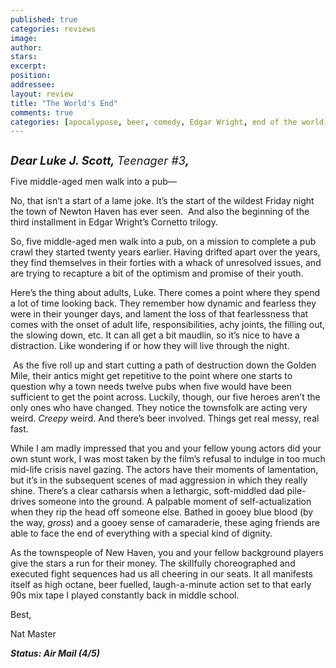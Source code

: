 ```yaml
---
published: true
categories: reviews
image:
author: 
stars: 
excerpt: 
position: 
addressee: 
layout: review
title: "The World's End"
comments: true
categories: [apocalypose, beer, comedy, Edgar Wright, end of the world, Essays, Newton Haven, sci-fi, Simon Pegg, The World's End]
---
```

<div><p><span class="full-image-block ssNonEditable"><span><a href="/letters/2013/8/15/the-worlds-end.html"><img src="http://static.squarespace.com/static/5005f6bcc4aa41161b33e89e/5329cf1fe4b07c068ebf74de/5329cf1fe4b07c068ebf7891/1376594080008/The%20World's%20End.jpg" alt="" /></a></span></span></p>
<p><span style="font-size:130%;"><strong><em>Dear Luke J. Scott, </em></strong><em>Teenager #3<strong>,</strong></em></span></p>
<p>Five middle-aged men walk into a pub&mdash;</p>
<p>No, that isn&rsquo;t a start of a lame joke. It&rsquo;s the start of the wildest Friday night the town of Newton Haven has ever seen.&nbsp; And also the beginning of the third installment in Edgar Wright&rsquo;s Cornetto trilogy.</p>
<p>So, five middle-aged men walk into a pub, on a mission to complete a pub crawl they started twenty years earlier. Having drifted apart over the years, they find themselves in their forties with a whack of unresolved issues, and are trying to recapture a bit of the optimism and promise of their youth.</p>
<p>Here&rsquo;s the thing about adults, Luke. There comes a point where they spend a lot of time looking back. They remember how dynamic and fearless they were in their younger days, and lament the loss of that fearlessness that comes with the onset of adult life, responsibilities, achy joints, the filling out, the slowing down, etc. It can all get a bit maudlin, so it&rsquo;s nice to have a distraction. Like wondering if or how they will live through the night.</p>
<p>&nbsp;As the five roll up and start cutting a path of destruction down the Golden Mile, their antics might get repetitive to the point where one starts to question why a town needs twelve pubs when five would have been sufficient to get the point across. Luckily, though, our five heroes aren&rsquo;t the only ones who have changed. They notice the townsfolk are acting very weird. <em>Creepy </em>weird. And there&rsquo;s beer involved. Things get real messy, real fast.</p>
<p>While I am madly impressed that you and your fellow young actors did your own stunt work, I was most taken by the film&rsquo;s refusal to indulge in too much mid-life crisis navel gazing. The actors have their moments of lamentation, but it&rsquo;s in the subsequent scenes of mad aggression in which they really shine. There&rsquo;s a clear catharsis when a lethargic, soft-middled dad pile-drives someone into the ground. A palpable moment of self-actualization when they rip the head off someone else. Bathed in gooey blue blood (by the way, <em>gross</em>) and a gooey sense of camaraderie, these aging friends are able to face the end of everything with a special kind of dignity.</p>
<p>As the townspeople of New Haven, you and your fellow background players give the stars a run for their money. The skillfully choreographed and executed fight sequences had us all cheering in our seats. It all manifests itself as high octane, beer fuelled, laugh-a-minute action set to that early 90s mix tape I played constantly back in middle school.</p>
<p>Best,</p>
<p>Nat Master</p>
<p><strong><em>Status: Air Mail (4/5)</em></strong></p></div>
